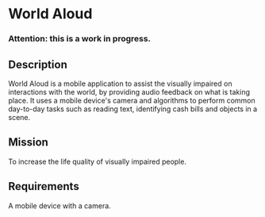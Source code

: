 # World Aloud

### Attention: this is a work in progress.

## Description
World Aloud is a mobile application to assist the visually impaired on interactions with the world, by providing audio feedback on what is taking place. It uses a mobile device's camera and algorithms to perform common day-to-day tasks such as reading text, identifying cash bills and objects in a scene.

## Mission
To increase the life quality of visually impaired people.

## Requirements
A mobile device with a camera.

